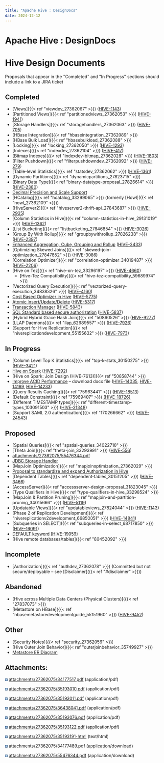 ```yaml
---
title: "Apache Hive : DesignDocs"
date: 2024-12-12
---
```


# Apache Hive : DesignDocs

# Hive Design Documents

Proposals that appear in the "Completed" and "In Progress" sections should include a link to a JIRA ticket

## Completed

* [Views]({{< ref "viewdev_27362067" >}}) ([HIVE-1143](https://issues.apache.org/jira/browse/HIVE-1143))
* [Partitioned Views]({{< ref "partitionedviews_27362053" >}}) ([HIVE-1941](https://issues.apache.org/jira/browse/HIVE-1941))
* [Storage Handlers]({{< ref "storagehandlers_27362063" >}}) ([HIVE-705](https://issues.apache.org/jira/browse/HIVE-705))
* [HBase Integration]({{< ref "hbaseintegration_27362089" >}})
* [HBase Bulk Load]({{< ref "hbasebulkload_27362088" >}})
* [Locking]({{< ref "locking_27362050" >}}) ([HIVE-1293](https://issues.apache.org/jira/browse/HIVE-1293))
* [Indexes]({{< ref "indexdev_27362104" >}}) ([HIVE-417](https://issues.apache.org/jira/browse/HIVE-417))
* [Bitmap Indexes]({{< ref "indexdev-bitmap_27362028" >}}) ([HIVE-1803](https://issues.apache.org/jira/browse/HIVE-1803))
* [Filter Pushdown]({{< ref "filterpushdowndev_27362092" >}}) ([HIVE-279](https://issues.apache.org/jira/browse/HIVE-279))
* [Table-level Statistics]({{< ref "statsdev_27362062" >}}) ([HIVE-1361](https://issues.apache.org/jira/browse/HIVE-1361))
* [Dynamic Partitions]({{< ref "dynamicpartitions_27823715" >}})
* [Binary Data Type]({{< ref "binary-datatype-proposal_27826614" >}}) ([HIVE-2380](https://issues.apache.org/jira/browse/HIVE-2380))
* [Decimal Precision and Scale Support](https://cwiki.apache.org/confluence/download/attachments/27362075/Hive_Decimal_Precision_Scale_Support.pdf)
* [HCatalog]({{< ref "hcatalog_33299065" >}}) (formerly [Howl]({{< ref "howl_27362109" >}}))
* [HiveServer2]({{< ref "hiveserver2-thrift-api_27843687" >}}) ([HIVE-2935](https://issues.apache.org/jira/browse/HIVE-2935))
* [Column Statistics in Hive]({{< ref "column-statistics-in-hive_29131019" >}}) ([HIVE-1362](https://issues.apache.org/jira/browse/HIVE-1362))
* [List Bucketing]({{< ref "listbucketing_27846854" >}}) ([HIVE-3026](https://issues.apache.org/jira/browse/HIVE-3026))
* [Group By With Rollup]({{< ref "groupbywithrollup_27826238" >}}) ([HIVE-2397](https://issues.apache.org/jira/browse/HIVE-2397))
* [Enhanced Aggregation, Cube, Grouping and Rollup](https://cwiki.apache.org/confluence/display/Hive/Enhanced+Aggregation,+Cube,+Grouping+and+Rollup) ([HIVE-3433](https://issues.apache.org/jira/browse/HIVE-3433))
* [Optimizing Skewed Joins]({{< ref "skewed-join-optimization_27847852" >}}) ([HIVE-3086](https://issues.apache.org/jira/browse/HIVE-3086))
* [Correlation Optimizer]({{< ref "correlation-optimizer_34019487" >}}) ([HIVE-2206](https://issues.apache.org/jira/browse/HIVE-2206))
* [Hive on Tez]({{< ref "hive-on-tez_33296197" >}}) ([HIVE-4660](https://issues.apache.org/jira/browse/HIVE-4660))
	+ [Hive-Tez Compatibility]({{< ref "hive-tez-compatibility_59689974" >}})
* [Vectorized Query Execution]({{< ref "vectorized-query-execution_34838326" >}}) ([HIVE-4160](https://issues.apache.org/jira/browse/HIVE-4160))
* [Cost Based Optimizer in Hive](https://cwiki.apache.org/confluence/display/Hive/Cost-based+optimization+in+Hive) ([HIVE-5775](https://issues.apache.org/jira/browse/HIVE-5775))
* [Atomic Insert/Update/Delete](https://issues.apache.org/jira/browse/HIVE-5317) ([HIVE-5317](https://issues.apache.org/jira/browse/HIVE-5317))
* [Transaction Manager](https://issues.apache.org/jira/browse/HIVE-5843) ([HIVE-5843](https://issues.apache.org/jira/browse/HIVE-5843))
* [SQL Standard based secure authorization](https://cwiki.apache.org/confluence/download/attachments/27362075/SQL+standard+authorization+hive.pdf) ([HIVE-5837](https://issues.apache.org/jira/browse/HIVE-5837))
* [Hybrid Hybrid Grace Hash Join]({{< ref "50860526" >}}) ([HIVE-9277](https://issues.apache.org/jira/browse/HIVE-9277))
* [LLAP Daemons]({{< ref "llap_62689557" >}}) ([HIVE-7926](https://issues.apache.org/jira/browse/HIVE-7926))
* [Support for Hive Replication]({{< ref "hivereplicationdevelopment_55155632" >}}) ([HIVE-7973](https://issues.apache.org/jira/browse/HIVE-7973))

## In Progress

* [Column Level Top K Statistics]({{< ref "top-k-stats_30150275" >}}) ([HIVE-3421](https://issues.apache.org/jira/browse/HIVE-3421))
* [Hive on Spark](https://cwiki.apache.org/confluence/display/Hive/Hive+on+Spark) ([HIVE-7292](https://issues.apache.org/jira/browse/HIVE-7292))
* [Hive on Spark: Join Design (HIVE-7613)]({{< ref "50858744" >}})
* [Improve ACID Performance](https://issues.apache.org/jira/secure/attachment/12823582/Design.Document.Improving%20ACID%20performance%20in%20Hive.02.docx) – download docx file ([HIVE-14035](https://issues.apache.org/jira/browse/HIVE-14035), [HIVE-14199](https://issues.apache.org/jira/browse/HIVE-14199), [HIVE-14233](https://issues.apache.org/jira/browse/HIVE-14233))
* [Query Results Caching]({{< ref "75963441" >}}) ([HIVE-18513](https://issues.apache.org/jira/browse/HIVE-18513))
* [Default Constraint]({{< ref "75969407" >}}) [(HIVE-18726)](https://issues.apache.org/jira/browse/HIVE-18726)
* [Different TIMESTAMP types]({{< ref "different-timestamp-types_103091503" >}}) ([HIVE-21348](https://issues.apache.org/jira/browse/HIVE-21348))
* [Support SAML 2.0 authentication]({{< ref "170266662" >}}) ([HIVE-24543](https://issues.apache.org/jira/browse/HIVE-24543))

## Proposed

* [Spatial Queries]({{< ref "spatial-queries_34022710" >}})
* [Theta Join]({{< ref "theta-join_33293991" >}}) ([HIVE-556](https://issues.apache.org/jira/browse/HIVE-556))
* [attachments/27362075/55476344.pdf](/attachments/27362075/55476344.pdf)
* [JDBC Storage Handler](https://issues.apache.org/jira/secure/attachment/12474978/JDBCStorageHandler+Design+Doc.pdf)
* [MapJoin Optimization]({{< ref "mapjoinoptimization_27362029" >}})
* [Proposal to standardize and expand Authorization in Hive](https://issues.apache.org/jira/secure/attachment/12554109/Hive_Authorization_Functionality.pdf)
* [Dependent Tables]({{< ref "dependent-tables_30151205" >}}) ([HIVE-3466](https://issues.apache.org/jira/browse/HIVE-3466))
* [AccessServer]({{< ref "accessserver-design-proposal_31823045" >}})
* [Type Qualifiers in Hive]({{< ref "type-qualifiers-in-hive_33298524" >}})
* [MapJoin & Partition Pruning]({{< ref "mapjoin-and-partition-pruning_34015666" >}}) ([HIVE-5119](https://issues.apache.org/jira/browse/HIVE-5119))
* [Updatable Views]({{< ref "updatableviews_27824044" >}}) ([HIVE-1143](https://issues.apache.org/jira/browse/HIVE-1143))
* [Phase 2 of Replication Development]({{< ref "hivereplicationv2development_66850051" >}}) ([HIVE-14841](https://issues.apache.org/jira/browse/HIVE-14841))
* [Subqueries in SELECT]({{< ref "subqueries-in-select_68717850" >}}) ([HIVE-16091](https://issues.apache.org/jira/browse/HIVE-16091))
* [DEFAULT keyword](https://cwiki.apache.org/confluence/pages/viewpage.action?pageId=75977362) [(HIVE-19059)](https://issues.apache.org/jira/browse/HIVE-19059)
* [Hive remote databases/tables]({{< ref "80452092" >}})

## Incomplete

* [Authorization]({{< ref "authdev_27362078" >}}) (Committed but not secure/deployable – see [Disclaimer]({{< ref "#disclaimer" >}}))

## Abandoned

* [Hive across Multiple Data Centers (Physical Clusters)]({{< ref "27837073" >}})
* [Metastore on HBase]({{< ref "hbasemetastoredevelopmentguide_55151960" >}}) ([HIVE-9452](https://issues.apache.org/jira/browse/HIVE-9452))

## Other

* [Security Notes]({{< ref "security_27362056" >}})
* [Hive Outer Join Behavior]({{< ref "outerjoinbehavior_35749927" >}})
* [Metastore ER Diagram](https://issues.apache.org/jira/secure/attachment/12471108/HiveMetaStore.pdf)

## Attachments:

![](images/icons/bullet_blue.gif)
[attachments/27362075/34177517.pdf](/attachments/27362075/34177517.pdf) (application/pdf)
   

![](images/icons/bullet_blue.gif)
[attachments/27362075/35193010.pdf](/attachments/27362075/35193010.pdf) (application/pdf)
   

![](images/icons/bullet_blue.gif)
[attachments/27362075/35193011.pdf](/attachments/27362075/35193011.pdf) (application/pdf)
   

![](images/icons/bullet_blue.gif)
[attachments/27362075/36438041.pdf](/attachments/27362075/36438041.pdf) (application/pdf)
   

![](images/icons/bullet_blue.gif)
[attachments/27362075/35193076.pdf](/attachments/27362075/35193076.pdf) (application/pdf)
   

![](images/icons/bullet_blue.gif)
[attachments/27362075/35193122.pdf](/attachments/27362075/35193122.pdf) (application/pdf)
   

![](images/icons/bullet_blue.gif)
[attachments/27362075/35193191-html](/attachments/27362075/35193191-html) (text/html)
   

![](images/icons/bullet_blue.gif)
[attachments/27362075/34177489.pdf](/attachments/27362075/34177489.pdf) (application/download)
   

![](images/icons/bullet_blue.gif)
[attachments/27362075/55476344.pdf](/attachments/27362075/55476344.pdf) (application/download)
   

 

 

